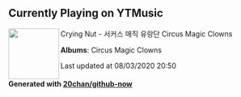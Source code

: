 ## Currently Playing on YTMusic

[<img align="left" width="100" src="https://lh3.googleusercontent.com/6wCU4bl2p8oicqpgvIGDNurt-A4-5FZ8hrWY6UlrVuBGDpe4Dip72HuyWoivlTtz_9umh5D1pFZ59CEv">](https://music.youtube.com/channel/UCRU0hoqPi-bqE7KVqI0REDg)

Crying Nut - 서커스 매직 유랑단 Circus Magic Clowns

**Albums**: Circus Magic Clowns

Last updated at 08/03/2020 20:50

#### Generated with [20chan/github-now](https://github.com/20chan/github-now)


<!--
**20chan/20chan** is a ✨ _special_ ✨ repository because its `README.md` (this file) appears on your GitHub profile.

Here are some ideas to get you started:

- 🔭 I’m currently working on ...
- 🌱 I’m currently learning ...
- 👯 I’m looking to collaborate on ...
- 🤔 I’m looking for help with ...
- 💬 Ask me about ...
- 📫 How to reach me: ...
- 😄 Pronouns: ...
- ⚡ Fun fact: ...
-->
